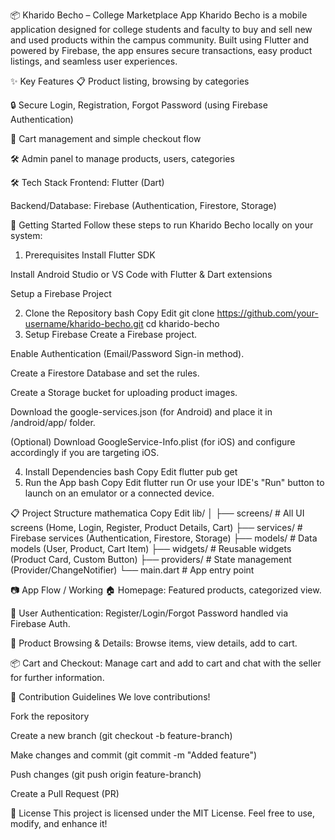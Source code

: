 📦 Kharido Becho – College Marketplace App
Kharido Becho is a mobile application designed for college students and faculty to buy and sell new and used products within the campus community.
Built using Flutter and powered by Firebase, the app ensures secure transactions, easy product listings, and seamless user experiences.


✨ Key Features
📋 Product listing, browsing by categories

🔒 Secure Login, Registration, Forgot Password (using Firebase Authentication)

🛒 Cart management and simple checkout flow

🛠️ Admin panel to manage products, users, categories

🛠️ Tech Stack
Frontend: Flutter (Dart)

Backend/Database: Firebase (Authentication, Firestore, Storage)


🚀 Getting Started
Follow these steps to run Kharido Becho locally on your system:

1. Prerequisites
Install Flutter SDK

Install Android Studio or VS Code with Flutter & Dart extensions

Setup a Firebase Project

2. Clone the Repository
bash
Copy
Edit
git clone https://github.com/your-username/kharido-becho.git
cd kharido-becho
3. Setup Firebase
Create a Firebase project.

Enable Authentication (Email/Password Sign-in method).

Create a Firestore Database and set the rules.

Create a Storage bucket for uploading product images.

Download the google-services.json (for Android) and place it in /android/app/ folder.

(Optional) Download GoogleService-Info.plist (for iOS) and configure accordingly if you are targeting iOS.

4. Install Dependencies
bash
Copy
Edit
flutter pub get
5. Run the App
bash
Copy
Edit
flutter run
Or use your IDE's "Run" button to launch on an emulator or a connected device.

📋 Project Structure
mathematica
Copy
Edit
lib/
│
├── screens/          # All UI screens (Home, Login, Register, Product Details, Cart)
├── services/         # Firebase services (Authentication, Firestore, Storage)
├── models/           # Data models (User, Product, Cart Item)
├── widgets/          # Reusable widgets (Product Card, Custom Button)
├── providers/        # State management (Provider/ChangeNotifier)
└── main.dart         # App entry point

📷 App Flow / Working
🏠 Homepage: Featured products, categorized view.

🔐 User Authentication: Register/Login/Forgot Password handled via Firebase Auth.

🛒 Product Browsing & Details: Browse items, view details, add to cart.

📦 Cart and Checkout: Manage cart and add to cart and chat with the seller for further information.

🌱 Contribution Guidelines
We love contributions!

Fork the repository

Create a new branch (git checkout -b feature-branch)

Make changes and commit (git commit -m "Added feature")

Push changes (git push origin feature-branch)

Create a Pull Request (PR)

📜 License
This project is licensed under the MIT License.
Feel free to use, modify, and enhance it!
